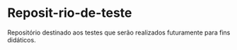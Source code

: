 # Reposit-rio-de-teste
Repositório destinado aos testes que serão realizados futuramente para fins didáticos.
